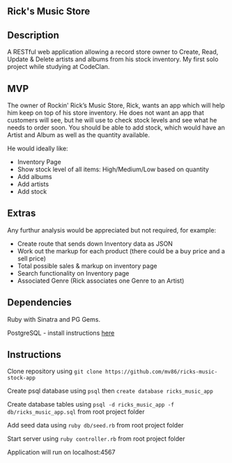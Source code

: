 ## Rick's Music Store

## Description

A RESTful web application allowing a record store owner to Create, Read, Update & Delete 
artists and albums from his stock inventory. My first solo project while studying at CodeClan.

## MVP

The owner of Rockin' Rick’s Music Store, Rick, wants an app which will help him keep on top of his store inventory. He does not want an app that customers will see, but he will use to check stock levels and see what he needs to order soon. You should be able to add stock, which would have an Artist and Album as well as the quantity available. 

He would ideally like:
  - Inventory Page
  - Show stock level of all items: High/Medium/Low based on quantity
  - Add albums
  - Add artists
  - Add stock
    
## Extras

Any furthur analysis would be appreciated but not required, for example:
 - Create route that sends down Inventory data as JSON
 - Work out the markup for each product (there could be a buy price and a sell price)
 - Total possible sales & markup on inventory page
 - Search functionality on Inventory page
 - Associated Genre (Rick associates one Genre to an Artist)
    
## Dependencies

Ruby with Sinatra and PG Gems.

PostgreSQL - install instructions [here](https://www.postgresql.org/docs/9.6/static/tutorial-install.html)

## Instructions

Clone repository using `git clone https://github.com/mv86/ricks-music-stock-app`

Create psql database using `psql` then `create database ricks_music_app`

Create database tables using `psql -d ricks_music_app -f db/ricks_music_app.sql` from root project folder

Add seed data using `ruby db/seed.rb` from root project folder

Start server using `ruby controller.rb` from root project folder

Application will run on localhost:4567
